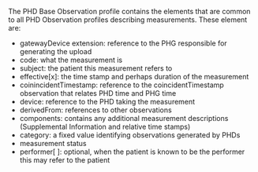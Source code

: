 
The PHD Base Observation profile contains the elements that are common to all PHD Observation profiles describing measurements. These element are: 
 - gatewayDevice extension: reference to the PHG responsible for generating the upload
 - code: what the measurement is 
 - subject: the patient this measurement refers to
 - effective[x]: the time stamp and perhaps duration of the measurement
 - coinincidentTimestamp: reference to the coincidentTimestamp observation that relates PHD time and PHG time
 - device: reference to the PHD taking the measurement
 - derivedFrom: references to other observations
 - components: contains any additional measurement descriptions (Supplemental Information and relative time stamps)
 - category: a fixed value identifying observations generated by PHDs
 - measurement status
- performer[ ]: optional, when the patient is known to be the performer this may refer to the patient

